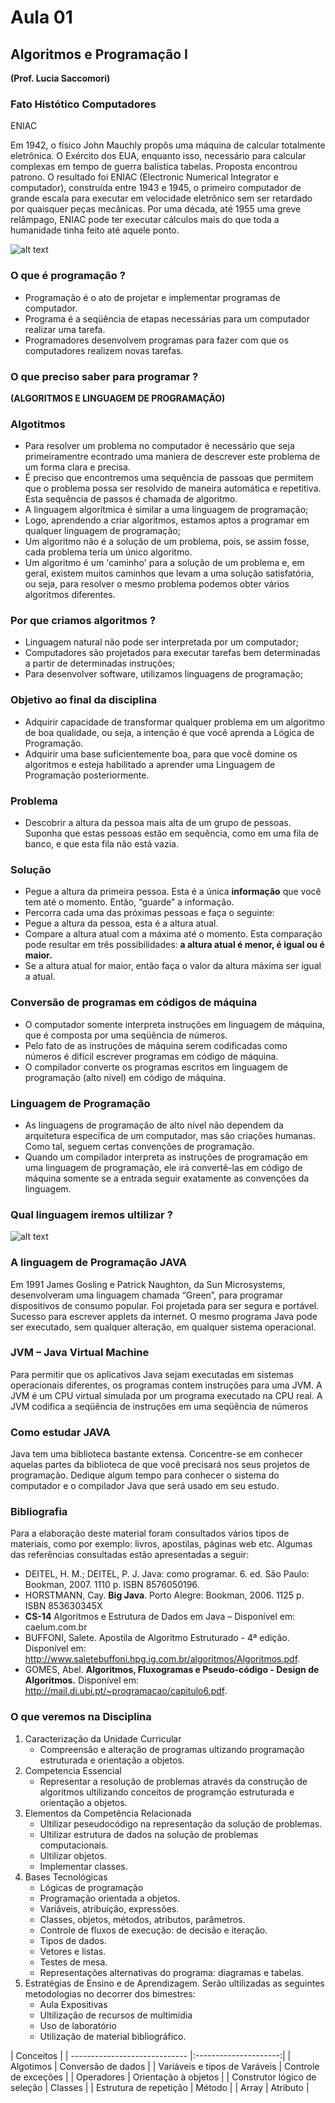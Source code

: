 # Aula 01 #

## Algoritmos e Programação I ##

**(Prof. Lucia Saccomori)**

### Fato Histótico Computadores ###

ENIAC

Em 1942, o físico John Mauchly propôs uma máquina de calcular totalmente eletrônica. O Exército dos EUA, enquanto isso, necessário para calcular complexas em tempo de guerra balística tabelas. Proposta encontrou patrono.
O resultado foi ENIAC (Electronic Numerical Integrator e computador), construída entre 1943 e 1945, o primeiro computador de grande escala para executar em velocidade eletrônico sem ser retardado por quaisquer peças mecânicas. Por uma década, até 1955 uma greve relâmpago, ENIAC pode ter executar cálculos mais do que toda a humanidade tinha feito até aquele ponto.

![alt text](https://github.com/gabcorrea/ads-senacRS/blob/master/algoritmos-e-programacao-i/aula-01/img/eniac.jpg "ENIAC")

### O que é programação ? ###

 + Programação é o ato de projetar e implementar programas de computador.
 + Programa é a seqüência de etapas necessárias para um computador realizar uma tarefa.
 + Programadores desenvolvem programas para fazer com que os computadores realizem novas tarefas.

### O que preciso saber para programar ? ###

**(ALGORITMOS E LINGUAGEM DE PROGRAMAÇÃO)**

### Algotitmos ###

 + Para resolver um problema no computador é necessário que seja primeiramentre econtrado uma maniera de descrever este problema de um forma clara e precisa.
 + É preciso que encontremos uma sequência de passoas que permitem que o problema possa ser resolvido de maneira automática e repetitiva. Esta sequência de passos é chamada de algoritmo.
 + A linguagem algorítmica é similar a uma linguagem de programação;
 + Logo, aprendendo a criar algoritmos, estamos aptos a programar em qualquer linguagem de programação;
 + Um algoritmo não é a solução de um problema, pois, se assim fosse, cada problema teria um único algoritmo.
 + Um algoritmo é um 'caminho' para a solução de um problema e, em geral, existem muitos caminhos que levam a uma solução satisfatória, ou seja, para resolver o mesmo problema podemos obter vários algoritmos diferentes.

### Por que criamos algoritmos ? ###

 + Linguagem natural não pode ser interpretada por um computador;
 + Computadores são projetados para executar tarefas bem determinadas a partir de determinadas instruções;
 + Para desenvolver software, utilizamos linguagens de programação;

### Objetivo ao final da disciplina ###

 + Adquirir capacidade de transformar qualquer problema em um algoritmo de boa qualidade, ou seja, a intenção é que você aprenda a Lógica de Programação.
 + Adquirir uma base suficientemente boa, para que você domine os algoritmos e esteja habilitado a aprender uma Linguagem de Programação posteriormente.

### Problema ###

 + Descobrir a altura da pessoa mais alta de um grupo de pessoas. Suponha que estas pessoas estão em sequência, como em uma fila de banco, e que esta fila não está vazia.

### Solução ###

 + Pegue a altura da primeira pessoa. Esta é a única **informação** que você tem até o momento. Então, “guarde” a informação.
 + Percorra cada uma das próximas pessoas e faça o seguinte:
 + Pegue a altura da pessoa, esta é a altura atual.
 + Compare a altura atual com a máxima até o momento. Esta comparação pode resultar em três possibilidades: **a altura atual é menor, é igual ou é maior.**
 + Se a altura atual for maior, então faça o valor da altura máxima ser igual a atual.

### Conversão de programas em códigos de máquina ###

 + O computador somente interpreta instruções em linguagem de máquina, que é composta por uma seqüência de números.
 + Pelo fato de as instruções de máquina serem codificadas como números é difícil escrever programas em código de máquina.
 + O compilador converte os programas escritos em linguagem de programação (alto nível) em código de máquina.

### Linguagem de Programação ###
 + As linguagens de programação de alto nível não dependem da arquitetura específica de um computador, mas são criações humanas. Como tal, seguem certas convenções de programação.
 + Quando um compilador interpreta as instruções de programação em uma linguagem de programação, ele irá convertê-las em código de máquina somente se a entrada seguir exatamente as convenções da linguagem.

### Qual linguagem iremos ultilizar ? ###

![alt text](https://github.com/gabcorrea/ads-senacRS/blob/master/algoritmos-e-programacao-i/aula-01/img/java-icon.png "Java")

### A linguagem de Programação JAVA ###

Em 1991 James Gosling e Patrick Naughton, da Sun Microsystems, desenvolveram uma linguagem chamada “Green”, para programar dispositivos de consumo popular. Foi projetada para ser segura e portável. Sucesso para escrever applets da internet. O mesmo programa Java pode ser executado, sem qualquer alteração, em qualquer sistema operacional.

### JVM – Java Virtual Machine ###

Para permitir que os aplicativos Java sejam executadas em sistemas operacionais diferentes, os programas contem instruções para uma JVM. A JVM é um CPU virtual simulada por um programa executado na CPU real. A JVM codifica a seqüência de instruções em uma seqüência de números

### Como estudar JAVA ###

Java tem uma biblioteca bastante extensa. Concentre-se em conhecer aquelas partes da biblioteca de que você precisará nos seus projetos de programação. Dedique algum tempo para conhecer o sistema do computador e o compilador Java que será usado em seu estudo.

### Bibliografia ###

Para a elaboração deste material foram consultados vários tipos de materiais, como por exemplo: livros, apostilas, páginas web etc. Algumas das referências consultadas estão apresentadas a seguir:
 + DEITEL, H. M.; DEITEL, P. J. Java: como programar. 6. ed. São Paulo: Bookman, 2007. 1110 p. ISBN 8576050196.
 + HORSTMANN, Cay. **Big Java**. Porto Alegre: Bookman, 2006. 1125 p. ISBN 853630345X
 + **CS-14** Algoritmos e Estrutura de Dados em Java – Disponível em: caelum.com.br
 + BUFFONI, Salete. Apostila de Algoritmo Estruturado - 4ª edição. Disponível em: http://www.saletebuffoni.hpg.ig.com.br/algoritmos/Algoritmos.pdf.
 + GOMES, Abel. **Algoritmos, Fluxogramas e Pseudo-código - Design de Algoritmos.** Disponível em: http://mail.di.ubi.pt/~programacao/capitulo6.pdf.

### O que veremos na Disciplina ###

1. Caracterização da Unidade Curricular
	* Compreensão e alteração de programas ultizando programação estruturada e orientação a objetos.
2. Competencia Essencial
	* Representar a resolução de problemas através da construção de algoritmos ultilizando conceitos de programção estruturada e orientação a objetos.
3. Elementos da Competência Relacionada
	* Ultilizar peseudocódigo na representação da solução de problemas.
	* Ultilizar estrutura de dados na solução de problemas computacionais.
	* Ultilizar objetos.
	* Implementar classes.
4. Bases Tecnológicas
	* Lógicas de programação
	* Programação orientada a objetos.
	* Variáveis, atribuição, expressões.
	* Classes, objetos, métodos, atributos, parâmetros.
	* Controle de fluxos de execução: de decisão e iteração.
	* Tipos de dados.
	* Vetores e listas.
	* Testes de mesa.
	* Representações alternativas do programa: diagramas e tabelas.
5. Estratégias de Ensino e de Aprendizagem. Serão ultilizadas as seguintes metodologias no decorrer dos bimestres:
	* Aula Expositivas
	* Ultilização de recursos de multimídia
	* Uso de laboratório
	* Utilização de material bibliográfico.

| Conceitos									  	    	|
| ----------------------------- |:---------------------:|
| Algotimos     				| Conversão de dados 	|
| Variáveis e tipos de Varáveis | Controle de exceções	|
| Operadores	 				| Orientação à objetos  |
| Construtor lógico de seleção	| Classes				|
| Estrutura de repetição		| Método				|
| Array							| Atributo				|